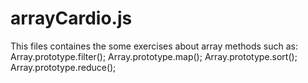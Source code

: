 # arrayCardio.js

This files containes the some exercises about array methods
such as: 
Array.prototype.filter();
Array.prototype.map();
Array.prototype.sort();
Array.prototype.reduce(); 